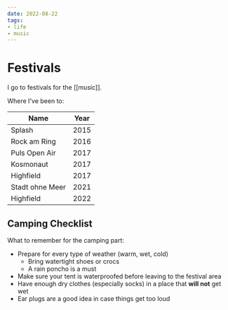 ```yaml
---
date: 2022-08-22
tags:
- life
- music 
---
```


# Festivals
I go to festivals for the [[music]].

Where I've been to:

| Name            | Year |
| --------------- | ---- |
| Splash          | 2015 |
| Rock am Ring    | 2016 |
| Puls Open Air   | 2017 |
| Kosmonaut       | 2017 |
| Highfield       | 2017 |
| Stadt ohne Meer | 2021 |
| Highfield       | 2022 |

## Camping Checklist 
What to remember for the camping part:
- Prepare for every type of weather (warm, wet, cold)
	- Bring watertight shoes or crocs
	- A rain poncho is a must
- Make sure your tent is waterproofed before leaving to the festival area
- Have enough dry clothes (especially socks) in a place that **will not** get wet
- Ear plugs are a good idea in case things get too loud